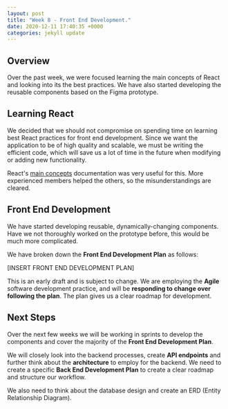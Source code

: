 ```yaml
---
layout: post
title: "Week 8 - Front End Development."
date: 2020-12-11 17:40:35 +0000
categories: jekyll update
---
```


## Overview

Over the past week, we were focused learning the main concepts of React and looking into its the best practices.
We have also started developing the reusable components based on the Figma prototype.


## Learning React

We decided that we should not compromise on spending time on learning best React practices for front end development. Since we want the application to be of high quality and scalable, we must be writing the efficient code, which will save us a lot of time in the future when modifying or adding new functionality.

React's [main concepts](https://reactjs.org/docs/hello-world.html) documentation was very useful for this. More experienced members helped the others, so the misunderstandings are cleared.


## Front End Development

We have started developing reusable, dynamically-changing components. Have we not thoroughly worked on the prototype before, this would be much more complicated.

We have broken down the **Front End Development Plan** as follows:

[INSERT FRONT END DEVELOPMENT PLAN]

This is an early draft and is subject to change. We are employing the **Agile** software development practice, and will be **responding to change over following the plan**. The plan gives us a clear roadmap for development.


## Next Steps

Over the next few weeks we will be working in sprints to develop the components and cover the majority of the **Front End Development Plan**.

We will closely look into the backend processes, create **API endpoints** and further think about the **architecture** to employ for the backend.
We need to create a specific **Back End Development Plan** to create a clear roadmap and structure our workflow.

We also need to think about the database design and create an ERD (Entity Relationship Diagram).